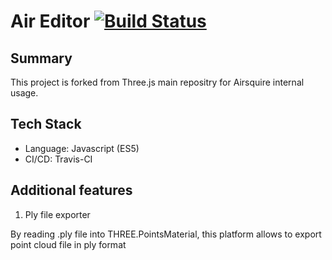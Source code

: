 # Air Editor [![Build Status](https://travis-ci.org/Airsquire/AirEditor.svg?branch=master)](https://travis-ci.org/Airsquire/AirEditor)

## Summary

This project is forked from Three.js main repositry for Airsquire internal usage.

## Tech Stack

- Language: Javascript (ES5)
- CI/CD: Travis-CI


## Additional features

1. Ply file exporter

By reading .ply file into THREE.PointsMaterial, this platform allows to export point cloud file in ply format


